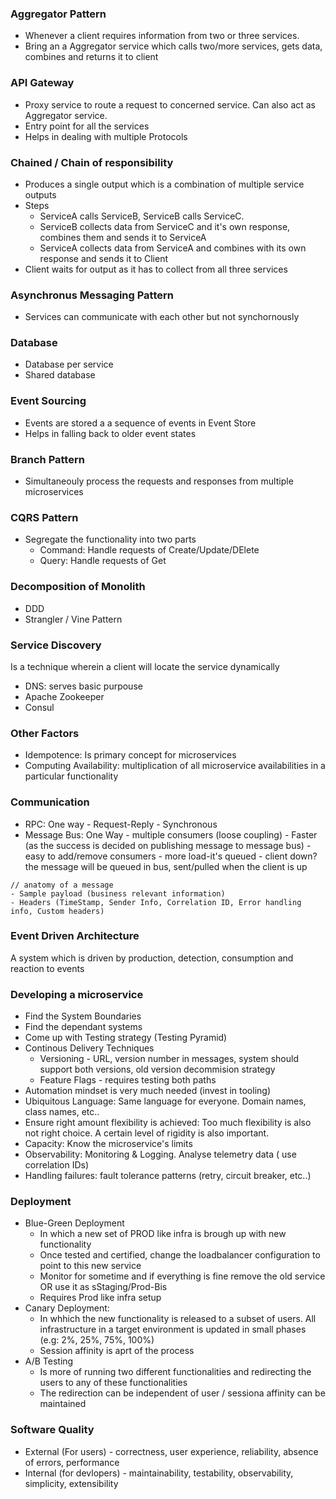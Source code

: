 ### Aggregator Pattern
- Whenever a client requires information from two or three services.  
- Bring an a Aggregator service which calls two/more services, gets data, combines and returns it to client

### API Gateway
- Proxy service to route a request to concerned service. Can also act as Aggregator service.
- Entry point for all the services
- Helps in dealing with multiple Protocols

### Chained / Chain of responsibility
- Produces a single output which is a combination of multiple service outputs
- Steps
  - ServiceA calls ServiceB, ServiceB calls ServiceC. 
  - ServiceB collects data from ServiceC and it's own response, combines them and sends it to ServiceA
  - ServiceA collects data from ServiceA and combines with its own response and sends it to Client
- Client waits for output as it has to collect from all three services

### Asynchronus Messaging Pattern
- Services can communicate with each other but not synchornously

### Database
- Database per service
- Shared database

### Event Sourcing
- Events are stored a a sequence of events in Event Store
- Helps in falling back to older event states

### Branch Pattern
- Simultaneouly process the requests and responses from multiple microservices

### CQRS Pattern
- Segregate the functionality into two parts 
  - Command: Handle requests of Create/Update/DElete
  - Query: Handle requests of Get

### Decomposition of Monolith
- DDD
- Strangler / Vine Pattern

### Service Discovery
Is a technique wherein a client will locate the service dynamically
- DNS: serves basic purpouse
- Apache Zookeeper
- Consul

### Other Factors
- Idempotence: Is primary concept for microservices
- Computing Availability: multiplication of all microservice availabilities in a particular functionality


### Communication
- RPC: One way - Request-Reply - Synchronous
- Message Bus: One Way - multiple consumers (loose coupling) - Faster (as the success is decided on publishing message to message bus) - easy to add/remove consumers - more load-it's queued - client down? the message will be queued in bus, sent/pulled when the client is up
```
// anatomy of a message
- Sample payload (business relevant information)
- Headers (TimeStamp, Sender Info, Correlation ID, Error handling info, Custom headers)
```

### Event Driven Architecture
A system which is driven by production, detection, consumption and reaction to events

### Developing a microservice
- Find the System Boundaries
- Find the dependant systems
- Come up with Testing strategy (Testing Pyramid)
- Continous Delivery Techniques 
  - Versioning - URL, version number in messages, system should support both versions, old version decommision strategy
  - Feature Flags - requires testing both paths
- Automation mindset is very much needed (invest in tooling)
- Ubiquitous Language: Same language for everyone. Domain names, class names, etc..
- Ensure right amount flexibility is achieved: Too much flexibility is also not right choice. A certain level of rigidity is also important.
- Capacity: Know the microservice's limits
- Observability: Monitoring & Logging. Analyse telemetry data ( use correlation IDs)
- Handling failures: fault tolerance patterns (retry, circuit breaker, etc..)

### Deployment
- Blue-Green Deployment
  - In which a new set of PROD like infra is brough up with new functionality
  - Once tested and certified, change the loadbalancer configuration to point to this new service
  - Monitor for sometime and if everything is fine remove the old service OR use it as sStaging/Prod-Bis
  - Requires Prod like infra setup
- Canary Deployment:
  - In whhich the new functionality is released to a subset of users. All infrastructure in a target environment is updated in small phases (e.g: 2%, 25%, 75%, 100%)
  - Session affinity is aprt of the process
- A/B Testing
  - Is more of running two different functionalities and redirecting the users to any of these functionalities
  - The redirection can be independent of user / sessiona affinity can be maintained   

### Software Quality
- External (For users) - correctness, user experience, reliability, absence of errors, performance
- Internal (for devlopers) - maintainability, testability, observability, simplicity, extensibility


